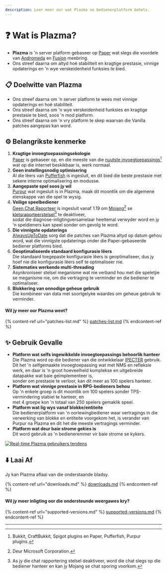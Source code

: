 ```yaml
---
description: Leer meer oor wat Plazma se bedienerplatform behels.
---
```


# ❓ Wat is Plazma?

- **Plazma** is 'n server platform gebaseer op [Paper](https://github.com/PaperMC/Paper) wat slegs die voordele van [Andromeda](https://github.com/EarendelArchived/Andromeda) en [Fusion](https://github.com/RuinedTechnologyUnify/Fusion) meebring.
- Ons streef daarna om altyd hoë stabiliteit en kragtige prestasie, vinnige opdaterings en 'n wye verskeidenheid funksies te bied.

## 📋 Doelwitte van Plazma <a href="#id-1" id="id-1"></a>

- Ons streef daarna om 'n server platform te wees met vinnige opdaterings en hoë stabiliteit.
- Ons streef daarna om 'n wye verskeidenheid funksies en kragtige prestasie te bied, soos 'n mod platform.
- Ons streef daarna om 'n vry platform te skep waarvan die Vanilla patches aangepas kan word.

## ⚙️ Belangrikste kenmerke <a href="#id-2" id="id-2"></a>

1. **Kragtige invoegtoepassingsekologie**\
   [Paper](https://github.com/PaperMC/Paper) is gebaseer op,
   en die meeste van die [nuutste invoegtoepassings](#user-content-fn-1)[^1] wat op die internet beskikbaar is, werk normaal.
2. **Geen instellingsnodig optimisering**\
   Al die lêers van [Pufferfish](https://github.com/pufferfish-gg/Pufferfish) is ingesluit,
   en dit bied die beste prestasie met sekere interne optimalisering en modusse.
3. **Aangepaste spel soos jy wil**\
   [Purpur](https://github.com/PurpurMC/Purpur) wat ingesluit is in Plazma, maak dit moontlik om die algemene eienskappe van die spel te wysig.
4. **Veilige speelbediener**\
   [Geen Chat Raporteer](https://github.com/Aizistral-Studios/No-Chat-Reports) is ingesluit vanaf 1.19 om [Mojang](#user-content-fn-2)[^2] se [kletsraporteerstelsel](#user-content-fn-3)[^3] te deaktiveer,\
   sodat die diagnose-inligtingversamelaar heeltemal verwyder word en jy 'n speldieners kan speel sonder om gevolg te word.
5. **Die vinnigste opdaterings**\
   [AlwaysUpToDate](https://github.com/PlazmaMC/AlwaysUpToDate) sorg dat die patches van Plazma altyd op datum gehou word, wat die vinnigste opdaterings onder die Paper-gebaseerde bediener platforms bied.
6. **Geoptimaliseerde standaard konfigurasie lêers**\
   Die standaard toegepaste konfigurasie lêers is geoptimaliseer, dus jy hoef nie die konfigurasie lêers self te optimaliseer nie.
7. **Sistematies werkende multi-threading**\
   Asynkroniseer stelsel meganisme wat nie verband hou met die speletjie se meganisme nie, om die vertraging te verminder en die bediener te optimaliseer.
8. **Blokkering van onnodige geheue gebruik**\
   Die kombineer van data met soortgelyke waardes om geheue gebruik te verminder.

#### Wil jy meer oor Plazma weet? <a href="#etc-1" id="etc-1"></a>

{% content-ref url="patches-list.md" %}
[patches-list.md](patches-list.md)
{% endcontent-ref %}

## ✨ Gebruik Gevalle <a href="#id-3" id="id-3"></a>

- **Platform wat selfs ingewikkelde invoegtoepassings behoorlik hanteer**\
  Die Plazma word op die bediener van die ontwikkelaar [IPECTER](https://github.com/IPECTER) gebruik.\
  Dit het 'n selfgemaakte invoegtoepassing wat met NMS en refleksie werk, en daar is 'n groot hoeveelheid komplekse en uitgebreide datapakke wat baie geïmplementeer is,\
  sonder om prestasie te verloor, kan dit meer as 100 spelers hanteer.
- **Platform wat vinnige prestasie in RPG-bedieners behou**\
  Op 'n enkele groep is dit moontlik om 100 spelers sonder TPS-vermindering stabiel te hanteer, en\
  met 4 groepe kon 'n totaal van 250 spelers gemaklik speel.
- **Platform wat lig wys vanaf blokke/entiteite**\
  Die bedienerplatform van 'n oorlewingbediener waar vertragings in die verwerking van blokke en entiteite voorgekom het, is verander van Purpur na Plazma en dit het die meeste vertragings verminder.
- **Platform wat deur baie strome gekies is**\
  Dit word gebruik as 'n bedieneremmer vir baie strome se kykers.

<a href="https://bstats.org/plugin/server-implementation/Plazma/18047">
   <img src="https://badge.plazmamc.org/internal/bstats" alt="Real-time Plazma gebruikers tendens">
</a>

## ⬇️ Laai Af

Jy kan Plazma aflaai van die onderstaande bladsy.

{% content-ref url="downloads.md" %}
[downloads.md](downloads.md)
{% endcontent-ref %}

#### Wil jy meer inligting oor die ondersteunde weergawes kry?

{% content-ref url="supported-versions.md" %}
[supported-versions.md](supported-versions.md)
{% endcontent-ref %}

***

[^1]: Bukkit, CraftBukkit, Spigot plugins en Paper, Pufferfish, Purpur plugins.

[^2]: Deur Microsoft Corporation.

[^3]: As jy die chat rapportering stelsel deaktiveer, word die chat slegs op die bediener hanteer en kan jy Mojang se chat sporing voorkom.

[^4]: Tyd wat die spel staak om die stelsel meganisme te laat werk.

